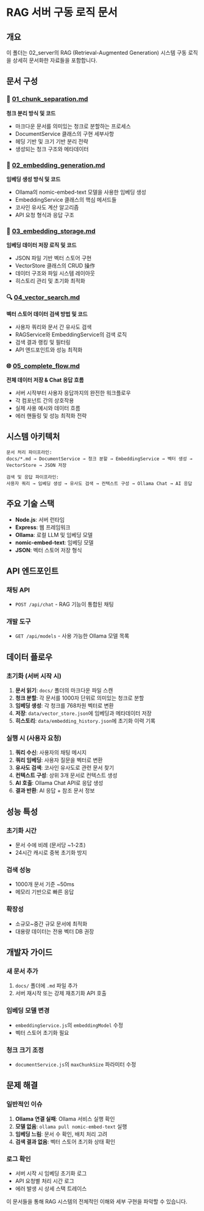 # RAG 서버 구동 로직 문서

## 개요

이 폴더는 02_server의 RAG (Retrieval-Augmented Generation) 시스템 구동 로직을 상세히 문서화한 자료들을 포함합니다.

## 문서 구성

### 📄 [01_chunk_separation.md](./01_chunk_separation.md)

**청크 분리 방식 및 코드**

- 마크다운 문서를 의미있는 청크로 분할하는 프로세스
- DocumentService 클래스의 구현 세부사항
- 헤딩 기반 및 크기 기반 분리 전략
- 생성되는 청크 구조와 메타데이터

### 🔗 [02_embedding_generation.md](./02_embedding_generation.md)

**임베딩 생성 방식 및 코드**

- Ollama의 nomic-embed-text 모델을 사용한 임베딩 생성
- EmbeddingService 클래스의 핵심 메서드들
- 코사인 유사도 계산 알고리즘
- API 요청 형식과 응답 구조

### 💾 [03_embedding_storage.md](./03_embedding_storage.md)

**임베딩 데이터 저장 로직 및 코드**

- JSON 파일 기반 벡터 스토어 구현
- VectorStore 클래스의 CRUD 操作
- 데이터 구조와 파일 시스템 레이아웃
- 히스토리 관리 및 초기화 최적화

### 🔍 [04_vector_search.md](./04_vector_search.md)

**벡터 스토어 데이터 검색 방법 및 코드**

- 사용자 쿼리와 문서 간 유사도 검색
- RAGService와 EmbeddingService의 검색 로직
- 검색 결과 랭킹 및 필터링
- API 엔드포인트와 성능 최적화

### 🌐 [05_complete_flow.md](./05_complete_flow.md)

**전체 데이터 저장 & Chat 응답 흐름**

- 서버 시작부터 사용자 응답까지의 완전한 워크플로우
- 각 컴포넌트 간의 상호작용
- 실제 사용 예시와 데이터 흐름
- 에러 핸들링 및 성능 최적화 전략

## 시스템 아키텍처

```
문서 처리 파이프라인:
docs/*.md → DocumentService → 청크 분할 → EmbeddingService → 벡터 생성 → VectorStore → JSON 저장

검색 및 응답 파이프라인:
사용자 쿼리 → 임베딩 생성 → 유사도 검색 → 컨텍스트 구성 → Ollama Chat → AI 응답
```

## 주요 기술 스택

- **Node.js**: 서버 런타임
- **Express**: 웹 프레임워크
- **Ollama**: 로컬 LLM 및 임베딩 모델
- **nomic-embed-text**: 임베딩 모델
- **JSON**: 벡터 스토어 저장 형식

## API 엔드포인트

### 채팅 API

- `POST /api/chat` - RAG 기능이 통합된 채팅

### 개발 도구

- `GET /api/models` - 사용 가능한 Ollama 모델 목록

## 데이터 플로우

### 초기화 (서버 시작 시)

1. **문서 읽기**: `docs/` 폴더의 마크다운 파일 스캔
2. **청크 분할**: 각 문서를 1000자 단위로 의미있는 청크로 분할
3. **임베딩 생성**: 각 청크를 768차원 벡터로 변환
4. **저장**: `data/vector_store.json`에 임베딩과 메타데이터 저장
5. **히스토리**: `data/embedding_history.json`에 초기화 이력 기록

### 실행 시 (사용자 요청)

1. **쿼리 수신**: 사용자의 채팅 메시지
2. **쿼리 임베딩**: 사용자 질문을 벡터로 변환
3. **유사도 검색**: 코사인 유사도로 관련 문서 찾기
4. **컨텍스트 구성**: 상위 3개 문서로 컨텍스트 생성
5. **AI 호출**: Ollama Chat API로 응답 생성
6. **결과 반환**: AI 응답 + 참조 문서 정보

## 성능 특성

### 초기화 시간

- 문서 수에 비례 (문서당 ~1-2초)
- 24시간 캐시로 중복 초기화 방지

### 검색 성능

- 1000개 문서 기준 ~50ms
- 메모리 기반으로 빠른 응답

### 확장성

- 소규모~중간 규모 문서에 최적화
- 대용량 데이터는 전용 벡터 DB 권장

## 개발자 가이드

### 새 문서 추가

1. `docs/` 폴더에 `.md` 파일 추가
2. 서버 재시작 또는 강제 재초기화 API 호출

### 임베딩 모델 변경

- `embeddingService.js`의 `embeddingModel` 수정
- 벡터 스토어 초기화 필요

### 청크 크기 조정

- `documentService.js`의 `maxChunkSize` 파라미터 수정

## 문제 해결

### 일반적인 이슈

1. **Ollama 연결 실패**: Ollama 서비스 실행 확인
2. **모델 없음**: `ollama pull nomic-embed-text` 실행
3. **임베딩 느림**: 문서 수 확인, 배치 처리 고려
4. **검색 결과 없음**: 벡터 스토어 초기화 상태 확인

### 로그 확인

- 서버 시작 시 임베딩 초기화 로그
- API 요청별 처리 시간 로그
- 에러 발생 시 상세 스택 트레이스

이 문서들을 통해 RAG 시스템의 전체적인 이해와 세부 구현을 파악할 수 있습니다.
